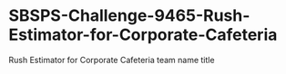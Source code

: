 # SBSPS-Challenge-9465-Rush-Estimator-for-Corporate-Cafeteria
Rush Estimator for Corporate Cafeteria
team name
title
